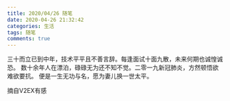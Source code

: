 ```yaml
---
title: 2020/04/26 随笔
date: 2020-04-26 21:32:42
categories: 生活
tags: 随笔
comments: true
---
```

三十而立已到中年，技术平平且不善言辞。
​每逢面试十面九散，未来何期也诚惶诚恐。
数十余年人在漂泊，碌碌无为还不知不觉。
​二零一九新冠肺炎，方然顿悟欲难欲要抗。
便是一生无功与名，愿为妻儿换一世太平。

摘自V2EX有感